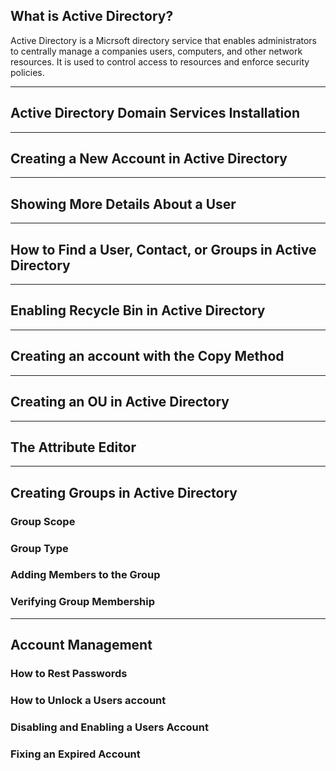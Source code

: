 ## What is Active Directory?

Active Directory is a Micrsoft directory service that enables administrators to centrally manage a companies users, computers, and other network resources. It is used to control access to resources and enforce security policies.

---
## Active Directory Domain Services Installation
---
## Creating a New Account in Active Directory
---
## Showing More Details About a User
---
## How to Find a User, Contact, or Groups in Active Directory
---
## Enabling Recycle Bin in Active Directory
---
## Creating an account with the Copy Method
---
## Creating an OU in Active Directory
---
## The Attribute Editor
---
## Creating Groups in Active Directory
### Group Scope
### Group Type
### Adding Members to the Group
### Verifying Group Membership
---
## Account Management
### How to Rest Passwords
### How to Unlock a Users account
### Disabling and Enabling a Users Account
### Fixing an Expired Account


